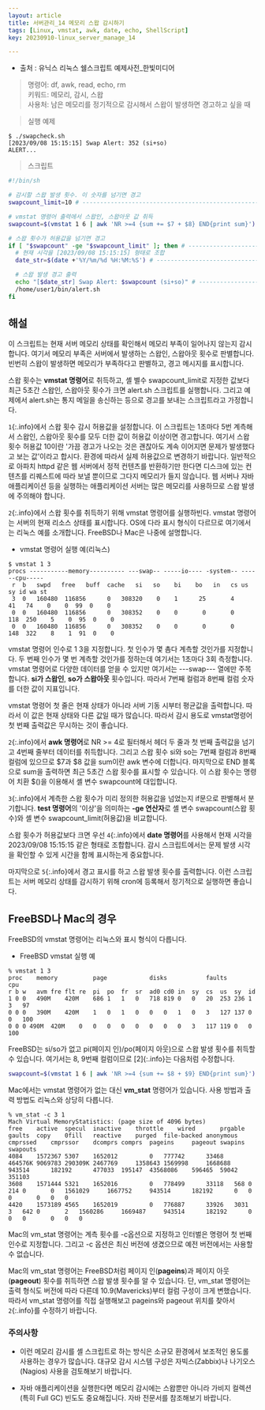```yaml
---
layout: article
title: 서버관리_14 메모리 스왑 감시하기
tags: [Linux, vmstat, awk, date, echo, ShellScript]
key: 20230910-linux_server_manage_14

---
```


- 출처 : 유닉스 리눅스 쉘스크립트 예제사전_한빛미디어  

> 명령어: df, awk, read, echo, rm  
> 키워드: 메모리, 감시, 스왑  
> 사용처: 남은 메모리를 정기적으로 감시해서 스왑이 발생하면 경고하고 싶을 때   

> 실행 예제  

```
$ ./swapcheck.sh
[2023/09/08 15:15:15] Swap Alert: 352 (si+so)
ALERT...
```

> 스크립트

```bash
#!/bin/sh

# 감시할 스왑 발생 횟수. 이 숫자를 넘기면 경고
swapcount_limit=10 # ------------------------------------------------------- 1

# vmstat 명령어 출력에서 스왑인, 스왑아웃 값 취득
swapcount=$(vmstat 1 6 | awk 'NR >=4 {sum += $7 + $8} END{print sum}') # --- 2

# 스왑 횟수가 허용값을 넘기면 경고
if [ "$swapcount" -ge "$swapcount_limit" ]; then # ------------------------- 3
  # 현재 시각을 [2023/09/08 15:15:15] 형태로 조합
  date_str=$(date +'%Y/%m/%d %H:%M:%S') # ---------------------------------- 4

  # 스왑 발생 경고 출력
  echo "[$date_str] Swap Alert: $swapcount (si+so)" # ---------------------- 5
  /home/user1/bin/alert.sh
fi
```

## **해설**

이 스크립트는 현재 서버 메모리 상태를 확인해서 메모리 부족이 일어나지 않는지 감시합니다. 여기서 메모리 부족은 서버에서 발생하는 스왑인, 스왑아웃 횟수로 판별합니다. 빈번히 스왑이 발생하면 메모리가 부족하다고 판별하고, 경고 메시지를 표시합니다.

스왑 횟수는 **vmstat 명령어**로 취득하고, 셸 별수 swapcount_limit로 지정한 값보다 최근 5초간 스왑인, 스왑아웃 횟수가 크면 alert.sh 스크립트를 실행합니다. 그리고 예제에서 alert.sh는 통지 메일을 송신하는 등으로 경고를 보내는 스크립트라고 가정합니다.

`1`{:.info}에서 스왑 횟수 감시 허용값을 설정합니다. 이 스크립트는 1초마다 5번 계측해서 스왑인, 스왑아웃 횟수를 모두 더한 값이 허용값 이상이면 경고합니다. 여기서 스왑 횟수 허용값 10이란 '가끔 경고가 나오는 것은 괜찮아도 계속 이어지면 문제가 발생했다고 보는 값'이라고 합시다. 환경에 따라서 실제 허용값으로 변경하기 바랍니다. 일반적으로 아파치 httpd 같은 웹 서버에서 정적 컨텐츠를 반환하기만 한다면 디스크에 있는 컨텐츠를 리퀘스트에 따라 보낼 뿐이므로 그다지 메모리가 들지 않습니다. 웹 서버나 자바 애플리케이션 등을 실행하는 애플리케이션 서버는 많은 메모리를 사용하므로 스왑 발생에 주의해야 합니다.

`2`{:.info}에서 스왑 횟수를 취득하기 위해 vmstat 명령어를 실행하빈다. vmstat 명령어는 서버의 현재 리소스 상태를 표시합니다. OS에 다라 표시 형식이 다르므로 여기에서는 리눅스 예를 소개합니다. FreeBSD나 Mac은 나중에 설명합니다.

- vmstat 명령어 실행 예(리눅스)
```
$ vmstat 1 3
procs -----------memory---------- ---swap-- -----io---- -system-- ------cpu-----
 r  b   swpd   free   buff  cache   si   so    bi    bo   in   cs us sy id wa st
 3  0	160480	116856	    0	308320	  0	   1	  25	   4	 41	  74	0	 0	99	0	 0
 0  0	160480	116856	    0	308352	  0	   0	   0	   0	118	 250	5	 0	95	0	 0
 0  0	160480	116856	    0	308352	  0	   0	   0	   0	148	 322	8	 1	91	0	 0
```

vmstat 명령어 인수로 1 3을 지정합니다. 첫 인수가 몇 촘다 계측할 것인가를 지정합니다. 두 번째 인수가 몇 번 계측할 것인가를 정하는데 여기서는 1초마다 3회 측정합니다. vmstat 명령어로 다양한 데이터를 얻을 수 있지만 여기서는 ---swap--- 열에만 주목합니다. **si가 스왑인**, **so가 스왑아웃** 횟수입니다. 따라서 7번째 컬럼과 8번째 컬럼 숫자를 더한 값이 지표입니다.

vmstat 명령어 첫 줄은 현재 상태가 아니라 서버 기동 시부터 평균값을 출력합니다. 따라서 이 값은 현재 상태와 다른 값일 때가 많습니다. 따라서 감시 용도로 vmstat명령어 첫 번째 출력값은 무시하는 것이 좋습니다.

`2`{:.info}에서 **awk 명령어**로 NR >= 4로 필터해서 헤더 두 줄과 첫 번째 출력값을 넘기고 4번째 줄부터 데이터를 취득합니다. 그리고 스왑 횟수 si와 so는 7번째 컬럼과 8번째 컬럼에 있으므로 $7과 $8 값을 sum이란 awk 변수에 더합니다. 마지막으로 END 블록으로 sum을 출력하면 최근 5초간 스왑 횟수를 표시할 수 있습니다. 이 스왑 횟수는 명령어 치환 $()을 이용해서 셸 변수 swapcount에 대입합니다.

`3`{:.info}에서 계측한 스왑 횟수가 미리 정의한 허용값을 넘었는지 if문으로 판별해서 분기합니다. **test 명령어**의 '이상'을 의미하는 **-ge 연산자**로 셸 변수 swapcount(스왑 횟수)와 셸 변수 swapcount_limit(허용값)을 비교합니다.

스왑 횟수가 허용값보다 크면 우선 `4`{:.info}에서 **date 명령어**를 사용해서 현재 시각을 2023/09/08 15:15:15 같은 형태로 조합합니다. 감시 스크립트에서는 문제 발생 시각을 확인할 수 있게 시간을 함께 표시하는게 중요합니다.

마지막으로 `5`{:.info}에서 경고 표시를 하고 스왑 발생 횟수를 출력합니다. 이런 스크립트는 서버 메모리 상태를 감시하기 위해 cron에 등록해서 정기적으로 실행하면 좋습니다.

## FreeBSD나 Mac의 경우

FreeBSD의 vmstat 명령어는 리눅스와 표시 형식이 다릅니다.

- FreeBSD vmstat 실행 예
```
% vmstat 1 3
proc	memory			page			disks			faults			cpu
r b w	avm	fre	flt	re	pi	po	fr	sr	ad0	cd0	in	sy	cs	us	sy	id
1 0 0	490M	420M	686	1	1	0	718	819	0	0	20	253	236	1	3	97
0 0 0	390M	420M	1	0	1	0	0	0	1	0	3	127	137	0	0	100
0 0 0 490M	420M	0	0	0	0	0	0	0	0	3	117	119	0	0	100
```

FreeBSD는 si/so가 없고 pi(페이지 인)/po(페이지 아웃)으로 스왑 발생 횟수를 취득할 수 있습니다. 여기서는 8, 9번째 컬럼이므로 [2]{:.info}는 다음처럼 수정합니다.

```bash
swapcount=$(vmstat 1 6 | awk 'NR >=4 {sum += $8 + $9} END{print sum}')
```

Mac에서는 vmstat 명령어가 없는 대신 **vm_stat** 명령어가 있습니다. 사용 방법과 출력 방법도 리눅스와 상당히 다릅니다.

```
% vm_stat -c 3 1
Mach Virtual MemoryStatistics: (page size of 4096 bytes)
free	active	specul	inactive	throttle	wired		prgable	gaults	copy	0fill	reactive	purged	file-backed	anonymous	cmprssed	cmprssor	dcomprs	comprs	pageins		pageout	swapins	swapouts
4084	1572367	5307	1652012			0	777742		33468	464576K	9069783	290309K	2467769		1358643	1569998		1668688		943514		182192		477033	195147	43568086	596465	59042	351103
3608	1571444	5321	1652016			0	778499		33118	568	0	214	0		0	1561029		1667752		943514		182192		0	0	0		0	0	0
4420	1573189	4565	1652019			0	776887		33926	3031	3	642	0		2	1560286		1669487		943514		182192		0	0	0		0	0	0
```

Mac의 vm_stat 명령어는 계측 횟수를 -c옵션으로 지정하고 인터벌은 명령어 첫 번째 인수로 지정합니다. 그리고 -c 옵션은 최신 버전에 생겼으므로 예전 버전에서는 사용할 수 없습니다.

Mac의 vm_stat 명령어는 FreeBSD처럼 페이지 인(**pageins**)과 페이지 아웃(**pageout**) 횟수를 취득하면 스왑 발생 횟수를 알 수 있습니다. 단, vm_stat 명령어는 출력 형식도 버전에 따라 다른데 10.9(Mavericks)부터 컬럼 구성이 크게 변했습니다. 따라서 vm_stat 명령어를 직접 실행해보고 pageins와 pageout 위치를 찾아서 `2`{:.info}를 수정하기 바랍니다.

### **주의사항**

- 이런 메모리 감시를 셸 스크립트로 하는 방식은 소규모 환경에서 보조적인 용도롤 사용하는 경우가 많습니다. 대규모 감시 시스템 구성은 자빅스(Zabbix)나 나기오스(Nagios) 사용을 검토해보기 바랍니다.

- 자바 애플리케이션을 실행한다면 메모리 감시에는 스왑뿐만 아니라 가비지 컬렉션(특히 Full GC) 빈도도 중요해집니다. 자바 전문서를 참조해보기 바랍니다.

